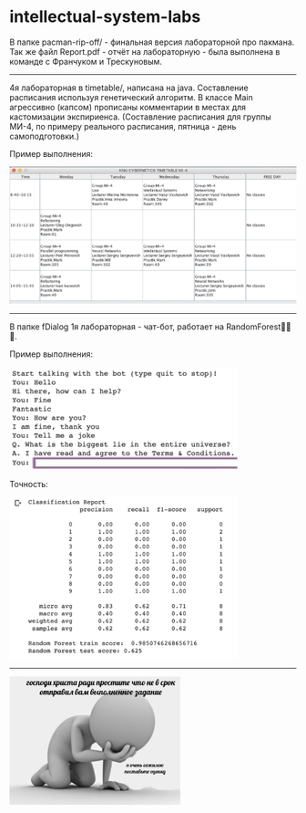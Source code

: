 # intellectual-system-labs

В папке pacman-rip-off/ - финальная версия лабораторной про пакмана. Так же файл Report.pdf - отчёт на лабораторную - была выполнена в команде с Франчуком и Трескуновым. 

 ___________________________________________________________________________________

4я лабораторная в timetable/, написана на java. Составление расписания используя генетический алгоритм.
В классе Main агрессивно (капсом) прописаны комментарии в местах для кастомизации экспириенса.
(Составление расписания для группы МИ-4, по примеру реального расписания, пятница - день самоподготовки.)

Пример выполнения:

<img src="ex1.png" width="700" alt="example"/>

 ___________________________________________________________________________________
 

В папке fDialog 1я лабораторная - чат-бот, работает на RandomForest🌲🌲🌲.

Пример выполнения:

<img src="ex_1.png" width="400" alt="example"/>


Точность:

<img src="ex_2.png" width="400" alt="example"/>

 ___________________________________________________________________________________
 
 <img src="sorry.jpg" width="300"/>
